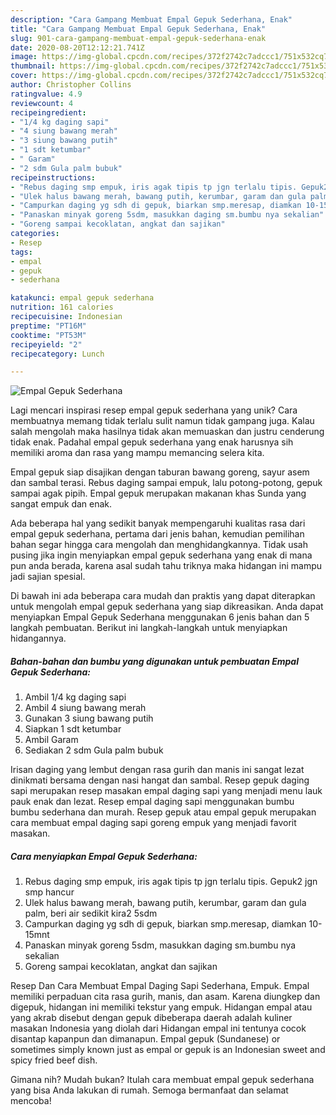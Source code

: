 ```yaml
---
description: "Cara Gampang Membuat Empal Gepuk Sederhana, Enak"
title: "Cara Gampang Membuat Empal Gepuk Sederhana, Enak"
slug: 901-cara-gampang-membuat-empal-gepuk-sederhana-enak
date: 2020-08-20T12:12:21.741Z
image: https://img-global.cpcdn.com/recipes/372f2742c7adccc1/751x532cq70/empal-gepuk-sederhana-foto-resep-utama.jpg
thumbnail: https://img-global.cpcdn.com/recipes/372f2742c7adccc1/751x532cq70/empal-gepuk-sederhana-foto-resep-utama.jpg
cover: https://img-global.cpcdn.com/recipes/372f2742c7adccc1/751x532cq70/empal-gepuk-sederhana-foto-resep-utama.jpg
author: Christopher Collins
ratingvalue: 4.9
reviewcount: 4
recipeingredient:
- "1/4 kg daging sapi"
- "4 siung bawang merah"
- "3 siung bawang putih"
- "1 sdt ketumbar"
- " Garam"
- "2 sdm Gula palm bubuk"
recipeinstructions:
- "Rebus daging smp empuk, iris agak tipis tp jgn terlalu tipis. Gepuk2 jgn smp hancur"
- "Ulek halus bawang merah, bawang putih, kerumbar, garam dan gula palm, beri air sedikit kira2 5sdm"
- "Campurkan daging yg sdh di gepuk, biarkan smp.meresap, diamkan 10-15mnt"
- "Panaskan minyak goreng 5sdm, masukkan daging sm.bumbu nya sekalian"
- "Goreng sampai kecoklatan, angkat dan sajikan"
categories:
- Resep
tags:
- empal
- gepuk
- sederhana

katakunci: empal gepuk sederhana 
nutrition: 161 calories
recipecuisine: Indonesian
preptime: "PT16M"
cooktime: "PT53M"
recipeyield: "2"
recipecategory: Lunch

---
```



![Empal Gepuk Sederhana](https://img-global.cpcdn.com/recipes/372f2742c7adccc1/751x532cq70/empal-gepuk-sederhana-foto-resep-utama.jpg)

Lagi mencari inspirasi resep empal gepuk sederhana yang unik? Cara membuatnya memang tidak terlalu sulit namun tidak gampang juga. Kalau salah mengolah maka hasilnya tidak akan memuaskan dan justru cenderung tidak enak. Padahal empal gepuk sederhana yang enak harusnya sih memiliki aroma dan rasa yang mampu memancing selera kita.

Empal gepuk siap disajikan dengan taburan bawang goreng, sayur asem dan sambal terasi. Rebus daging sampai empuk, lalu potong-potong, gepuk sampai agak pipih. Empal gepuk merupakan makanan khas Sunda yang sangat empuk dan enak.

Ada beberapa hal yang sedikit banyak mempengaruhi kualitas rasa dari empal gepuk sederhana, pertama dari jenis bahan, kemudian pemilihan bahan segar hingga cara mengolah dan menghidangkannya. Tidak usah pusing jika ingin menyiapkan empal gepuk sederhana yang enak di mana pun anda berada, karena asal sudah tahu triknya maka hidangan ini mampu jadi sajian spesial.


Di bawah ini ada beberapa cara mudah dan praktis yang dapat diterapkan untuk mengolah empal gepuk sederhana yang siap dikreasikan. Anda dapat menyiapkan Empal Gepuk Sederhana menggunakan 6 jenis bahan dan 5 langkah pembuatan. Berikut ini langkah-langkah untuk menyiapkan hidangannya.

<!--inarticleads1-->

##### Bahan-bahan dan bumbu yang digunakan untuk pembuatan Empal Gepuk Sederhana:

1. Ambil 1/4 kg daging sapi
1. Ambil 4 siung bawang merah
1. Gunakan 3 siung bawang putih
1. Siapkan 1 sdt ketumbar
1. Ambil  Garam
1. Sediakan 2 sdm Gula palm bubuk


Irisan daging yang lembut dengan rasa gurih dan manis ini sangat lezat dinikmati bersama dengan nasi hangat dan sambal. Resep gepuk daging sapi merupakan resep masakan empal daging sapi yang menjadi menu lauk pauk enak dan lezat. Resep empal daging sapi menggunakan bumbu bumbu sederhana dan murah. Resep gepuk atau empal gepuk merupakan cara membuat empal daging sapi goreng empuk yang menjadi favorit masakan. 

<!--inarticleads2-->

##### Cara menyiapkan Empal Gepuk Sederhana:

1. Rebus daging smp empuk, iris agak tipis tp jgn terlalu tipis. Gepuk2 jgn smp hancur
1. Ulek halus bawang merah, bawang putih, kerumbar, garam dan gula palm, beri air sedikit kira2 5sdm
1. Campurkan daging yg sdh di gepuk, biarkan smp.meresap, diamkan 10-15mnt
1. Panaskan minyak goreng 5sdm, masukkan daging sm.bumbu nya sekalian
1. Goreng sampai kecoklatan, angkat dan sajikan


Resep Dan Cara Membuat Empal Daging Sapi Sederhana, Empuk. Empal memiliki perpaduan cita rasa gurih, manis, dan asam. Karena diungkep dan digepuk, hidangan ini memiliki tekstur yang empuk. Hidangan empal atau yang akrab disebut dengan gepuk dibeberapa daerah adalah kuliner masakan Indonesia yang diolah dari Hidangan empal ini tentunya cocok disantap kapanpun dan dimanapun. Empal gepuk (Sundanese) or sometimes simply known just as empal or gepuk is an Indonesian sweet and spicy fried beef dish. 

Gimana nih? Mudah bukan? Itulah cara membuat empal gepuk sederhana yang bisa Anda lakukan di rumah. Semoga bermanfaat dan selamat mencoba!
